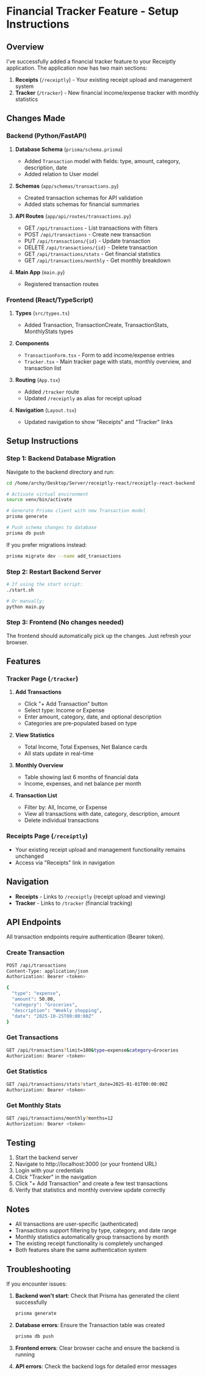 # Financial Tracker Feature - Setup Instructions

## Overview

I've successfully added a financial tracker feature to your Receiptly application. The application now has two main sections:

1. **Receipts** (`/receiptly`) - Your existing receipt upload and management system
2. **Tracker** (`/tracker`) - New financial income/expense tracker with monthly statistics

## Changes Made

### Backend (Python/FastAPI)

1. **Database Schema** (`prisma/schema.prisma`)
   - Added `Transaction` model with fields: type, amount, category, description, date
   - Added relation to User model

2. **Schemas** (`app/schemas/transactions.py`)
   - Created transaction schemas for API validation
   - Added stats schemas for financial summaries

3. **API Routes** (`app/api/routes/transactions.py`)
   - GET `/api/transactions` - List transactions with filters
   - POST `/api/transactions` - Create new transaction
   - PUT `/api/transactions/{id}` - Update transaction
   - DELETE `/api/transactions/{id}` - Delete transaction
   - GET `/api/transactions/stats` - Get financial statistics
   - GET `/api/transactions/monthly` - Get monthly breakdown

4. **Main App** (`main.py`)
   - Registered transaction routes

### Frontend (React/TypeScript)

1. **Types** (`src/types.ts`)
   - Added Transaction, TransactionCreate, TransactionStats, MonthlyStats types

2. **Components**
   - `TransactionForm.tsx` - Form to add income/expense entries
   - `Tracker.tsx` - Main tracker page with stats, monthly overview, and transaction list

3. **Routing** (`App.tsx`)
   - Added `/tracker` route
   - Updated `/receiptly` as alias for receipt upload

4. **Navigation** (`Layout.tsx`)
   - Updated navigation to show "Receipts" and "Tracker" links

## Setup Instructions

### Step 1: Backend Database Migration

Navigate to the backend directory and run:

```bash
cd /home/archy/Desktop/Server/receiptly-react/receiptly-react-backend

# Activate virtual environment
source venv/bin/activate

# Generate Prisma client with new Transaction model
prisma generate

# Push schema changes to database
prisma db push
```

If you prefer migrations instead:
```bash
prisma migrate dev --name add_transactions
```

### Step 2: Restart Backend Server

```bash
# If using the start script:
./start.sh

# Or manually:
python main.py
```

### Step 3: Frontend (No changes needed)

The frontend should automatically pick up the changes. Just refresh your browser.

## Features

### Tracker Page (`/tracker`)

1. **Add Transactions**
   - Click "+ Add Transaction" button
   - Select type: Income or Expense
   - Enter amount, category, date, and optional description
   - Categories are pre-populated based on type

2. **View Statistics**
   - Total Income, Total Expenses, Net Balance cards
   - All stats update in real-time

3. **Monthly Overview**
   - Table showing last 6 months of financial data
   - Income, expenses, and net balance per month

4. **Transaction List**
   - Filter by: All, Income, or Expense
   - View all transactions with date, category, description, amount
   - Delete individual transactions

### Receipts Page (`/receiptly`)

- Your existing receipt upload and management functionality remains unchanged
- Access via "Receipts" link in navigation

## Navigation

- **Receipts** - Links to `/receiptly` (receipt upload and viewing)
- **Tracker** - Links to `/tracker` (financial tracking)

## API Endpoints

All transaction endpoints require authentication (Bearer token).

### Create Transaction
```bash
POST /api/transactions
Content-Type: application/json
Authorization: Bearer <token>

{
  "type": "expense",
  "amount": 50.00,
  "category": "Groceries",
  "description": "Weekly shopping",
  "date": "2025-10-25T00:00:00Z"
}
```

### Get Transactions
```bash
GET /api/transactions?limit=100&type=expense&category=Groceries
Authorization: Bearer <token>
```

### Get Statistics
```bash
GET /api/transactions/stats?start_date=2025-01-01T00:00:00Z
Authorization: Bearer <token>
```

### Get Monthly Stats
```bash
GET /api/transactions/monthly?months=12
Authorization: Bearer <token>
```

## Testing

1. Start the backend server
2. Navigate to http://localhost:3000 (or your frontend URL)
3. Login with your credentials
4. Click "Tracker" in the navigation
5. Click "+ Add Transaction" and create a few test transactions
6. Verify that statistics and monthly overview update correctly

## Notes

- All transactions are user-specific (authenticated)
- Transactions support filtering by type, category, and date range
- Monthly statistics automatically group transactions by month
- The existing receipt functionality is completely unchanged
- Both features share the same authentication system

## Troubleshooting

If you encounter issues:

1. **Backend won't start**: Check that Prisma has generated the client successfully
   ```bash
   prisma generate
   ```

2. **Database errors**: Ensure the Transaction table was created
   ```bash
   prisma db push
   ```

3. **Frontend errors**: Clear browser cache and ensure the backend is running

4. **API errors**: Check the backend logs for detailed error messages
